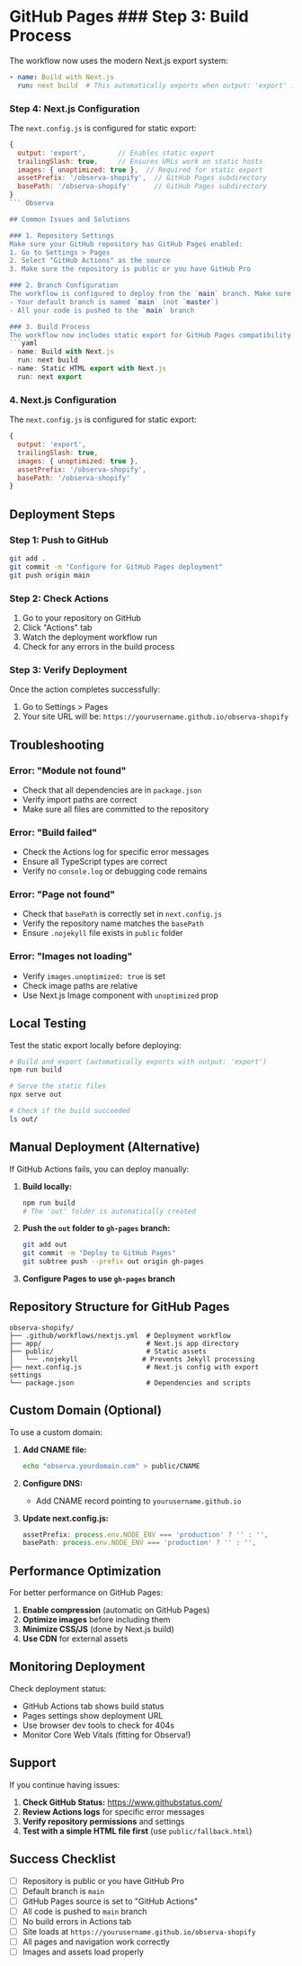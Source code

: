 # GitHub Pages ### Step 3: Build Process
The workflow now uses the modern Next.js export system:
```yaml
- name: Build with Next.js
  run: next build  # This automatically exports when output: 'export' is set
```

### Step 4: Next.js Configuration
The `next.config.js` is configured for static export:
```javascript
{
  output: 'export',        // Enables static export
  trailingSlash: true,     // Ensures URLs work on static hosts
  images: { unoptimized: true },  // Required for static export
  assetPrefix: '/observa-shopify',  // GitHub Pages subdirectory
  basePath: '/observa-shopify'      // GitHub Pages subdirectory
}
``` Observa

## Common Issues and Solutions

### 1. Repository Settings
Make sure your GitHub repository has GitHub Pages enabled:
1. Go to Settings > Pages
2. Select "GitHub Actions" as the source
3. Make sure the repository is public or you have GitHub Pro

### 2. Branch Configuration
The workflow is configured to deploy from the `main` branch. Make sure:
- Your default branch is named `main` (not `master`)
- All your code is pushed to the `main` branch

### 3. Build Process
The workflow now includes static export for GitHub Pages compatibility:
```yaml
- name: Build with Next.js
  run: next build
- name: Static HTML export with Next.js
  run: next export
```

### 4. Next.js Configuration
The `next.config.js` is configured for static export:
```javascript
{
  output: 'export',
  trailingSlash: true,
  images: { unoptimized: true },
  assetPrefix: '/observa-shopify',
  basePath: '/observa-shopify'
}
```

## Deployment Steps

### Step 1: Push to GitHub
```bash
git add .
git commit -m "Configure for GitHub Pages deployment"
git push origin main
```

### Step 2: Check Actions
1. Go to your repository on GitHub
2. Click "Actions" tab
3. Watch the deployment workflow run
4. Check for any errors in the build process

### Step 3: Verify Deployment
Once the action completes successfully:
1. Go to Settings > Pages
2. Your site URL will be: `https://yourusername.github.io/observa-shopify`

## Troubleshooting

### Error: "Module not found"
- Check that all dependencies are in `package.json`
- Verify import paths are correct
- Make sure all files are committed to the repository

### Error: "Build failed"
- Check the Actions log for specific error messages
- Ensure all TypeScript types are correct
- Verify no `console.log` or debugging code remains

### Error: "Page not found"
- Check that `basePath` is correctly set in `next.config.js`
- Verify the repository name matches the `basePath`
- Ensure `.nojekyll` file exists in `public` folder

### Error: "Images not loading"
- Verify `images.unoptimized: true` is set
- Check image paths are relative
- Use Next.js Image component with `unoptimized` prop

## Local Testing

Test the static export locally before deploying:

```bash
# Build and export (automatically exports with output: 'export')
npm run build

# Serve the static files
npx serve out

# Check if the build succeeded
ls out/
```

## Manual Deployment (Alternative)

If GitHub Actions fails, you can deploy manually:

1. **Build locally:**
   ```bash
   npm run build
   # The 'out' folder is automatically created
   ```

2. **Push the `out` folder to `gh-pages` branch:**
   ```bash
   git add out
   git commit -m "Deploy to GitHub Pages"
   git subtree push --prefix out origin gh-pages
   ```

3. **Configure Pages to use `gh-pages` branch**

## Repository Structure for GitHub Pages

```
observa-shopify/
├── .github/workflows/nextjs.yml  # Deployment workflow
├── app/                          # Next.js app directory
├── public/                       # Static assets
│   └── .nojekyll                # Prevents Jekyll processing
├── next.config.js                # Next.js config with export settings
└── package.json                  # Dependencies and scripts
```

## Custom Domain (Optional)

To use a custom domain:

1. **Add CNAME file:**
   ```bash
   echo "observa.yourdomain.com" > public/CNAME
   ```

2. **Configure DNS:**
   - Add CNAME record pointing to `yourusername.github.io`

3. **Update next.config.js:**
   ```javascript
   assetPrefix: process.env.NODE_ENV === 'production' ? '' : '',
   basePath: process.env.NODE_ENV === 'production' ? '' : '',
   ```

## Performance Optimization

For better performance on GitHub Pages:

1. **Enable compression** (automatic on GitHub Pages)
2. **Optimize images** before including them
3. **Minimize CSS/JS** (done by Next.js build)
4. **Use CDN** for external assets

## Monitoring Deployment

Check deployment status:
- GitHub Actions tab shows build status
- Pages settings show deployment URL
- Use browser dev tools to check for 404s
- Monitor Core Web Vitals (fitting for Observa!)

## Support

If you continue having issues:

1. **Check GitHub Status:** https://www.githubstatus.com/
2. **Review Actions logs** for specific error messages
3. **Verify repository permissions** and settings
4. **Test with a simple HTML file first** (use `public/fallback.html`)

## Success Checklist

- [ ] Repository is public or you have GitHub Pro
- [ ] Default branch is `main`
- [ ] GitHub Pages source is set to "GitHub Actions"
- [ ] All code is pushed to `main` branch
- [ ] No build errors in Actions tab
- [ ] Site loads at `https://yourusername.github.io/observa-shopify`
- [ ] All pages and navigation work correctly
- [ ] Images and assets load properly
